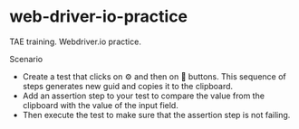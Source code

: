 # web-driver-io-practice
TAE training. Webdriver.io practice.

Scenario
- Create a test that clicks on ⚙️ and then on 📄 buttons. This sequence of steps generates new guid and copies it to the clipboard.
- Add an assertion step to your test to compare the value from the clipboard with the value of the input field.
- Then execute the test to make sure that the assertion step is not failing.